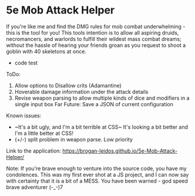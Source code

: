 # 5e Mob Attack Helper
If you're like me and find the DMG rules for mob combat underwhelming - this is the tool for you!
This tools intention is to allow all aspiring druids, necromancers, and warlords to fulfill their wildest mass combat dreams; without the hassle of hearing your friends groan as you request to shoot a goblin with 40 skeletons at once.

+
  code test

ToDo:
  1. Allow options to Disallow crits (Adamantine)
  2. Hoverable damage information under the attack details
  3. Revise weapon parsing to allow multiple kinds of dice and modifiers in a single input box
  Far Future: Save a JSON of current configuration

Known issues:
  - ~It's a bit ugly, and I'm a bit terrible at CSS~ It's looking a bit better and I'm a little better at CSS!
  - (+/-) split problem in weapon parse. Low priority



Link to the application:
https://brogan-leidos.github.io/5e-Mob-Attack-Helper/


Note: If you're brave enough to venture into the source code, you have my condolences. This was my first ever shot at a JS project, and I can now say with certainty that it is a bit of a MESS. You have been warned - god speed brave adventurer (-_-)7
